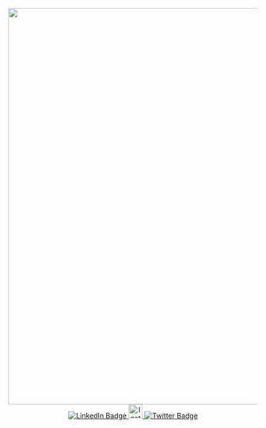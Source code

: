 <!-- <div id="header" align="center">
  <img src="https://media.giphy.com/media/v1.Y2lkPTc5MGI3NjExOTI2NWM5NmNmM2UyZjRkYzllOWMyMzVlNGRlYWU1NDYyZGY0NTgwOSZjdD1z/M9gbBd9nbDrOTu1Mqx/giphy.gif" width="200"/>
</div>

<br/>
 -->
<div id="header" align="center">
  <img width="900" height="800" src="https://user-images.githubusercontent.com/111751419/223980620-5dfcbb23-ba2c-46fd-9839-d1cc524fb52d.png" width="200"/>
</div>
<div id="badges" align="center">
  <a target="_blank" href="https://www.linkedin.com/in/y%C3%BCksel%C3%B6zt%C3%BCrk/">
    <img src="https://img.shields.io/badge/LinkedIn-black?style=for-the-badge&logo=linkedin&logoColor=white" alt="LinkedIn Badge"/>
  </a>
   <a target="_blank" href="https://www.instagram.com/ykslztrkkk/">
    <img  height="28" src="https://img.shields.io/badge/Instagram-blue?logo=instagram&logoColor=white" alt="Instagram Badge"/>
  </a>
  <a target="_blank" href="https://twitter.com/ykslztrkk">
    <img src="https://img.shields.io/badge/Twitter-black?style=for-the-badge&logo=twitter&logoColor=white" alt="Twitter Badge"/>
  </a>
</div>
